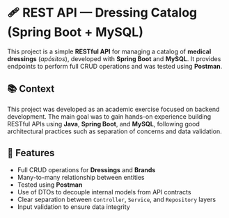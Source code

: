 # 🩹 REST API — Dressing Catalog (Spring Boot + MySQL)

This project is a simple **RESTful API** for managing a catalog of **medical dressings** (*apósitos*), developed with **Spring Boot** and **MySQL**. It provides endpoints to perform full CRUD operations and was tested using **Postman**.

## 📚 Context

This project was developed as an academic exercise focused on backend development. The main goal was to gain hands-on experience building RESTful APIs using **Java**, **Spring Boot**, and **MySQL**, following good architectural practices such as separation of concerns and data validation.

## 🚀 Features

- Full CRUD operations for **Dressings** and **Brands**
- Many-to-many relationship between entities
- Tested using **Postman**
- Use of DTOs to decouple internal models from API contracts
- Clear separation between `Controller`, `Service`, and `Repository` layers
- Input validation to ensure data integrity

